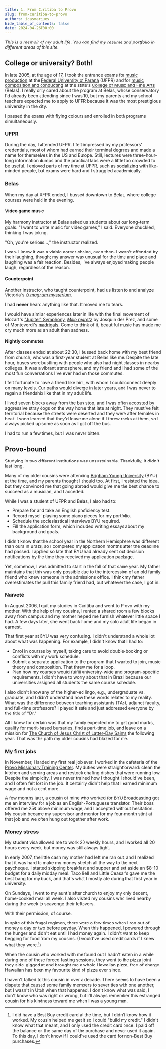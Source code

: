 ```yaml
---
title: 1. From Curitiba to Provo
slug: from-curitiba-to-provo
authors: icasmarques
hide_table_of_contents: false
date: 2024-04-26T00:00
---
```


*This is a memoir of my adult life. You can find my [resume](/docs/resume/intro) and [portfolio](/docs/portfolio/intro) in different areas of this site.* 

## College or university? Both!

In late 2005, at the age of 17, I took the entrance exams for [music production](https://sacod.ufpr.br/artes/musica-licenciatura-e-bacharelado/) at the [Federal University of Paraná](https://ufpr.br/) (UFPR) and for [music composition and conducting](https://embap.curitiba1.unespar.edu.br/menu-ensino/graduacao/bacharelado-em-composicao-e-regencia) at the state's [College of Music and Fine Arts](https://embap.curitiba1.unespar.edu.br/) (Belas). I really only cared about the program at Belas, whose conservatory I'd already been attending since I was 10, but my parents and my school teachers expected me to apply to UFPR because it was the most prestigious university in the city. 

I passed the exams with flying colours and enrolled in both programs simultaneously.

### UFPR

During the day, I attended UFPR. I felt impressed by my professors' credentials, most of whom had earned their terminal degrees and made a name for themselves in the US and Europe. Still, lectures were three-hour-long information dumps and the practical labs were a little too crowded to be useful. I enjoyed parts of my time at UFPR, such as socializing with like-minded people, but exams were hard and I struggled academically.

### Belas

When my day at UFPR ended, I bussed downtown to Belas, where college courses were held in the evening.

#### Video game music

My harmony instructor at Belas asked us students about our long-term goals. "I want to write music for video games," I said. Everyone chuckled, thinking I was joking. 

"Oh, you're serious...," the instructor realized. 

I was. I knew it was a viable career choice, even then. I wasn't offended by their laughing, though; my answer was unusual for the time and place and laughing was a fair reaction. Besides, I've always enjoyed making people laugh, regardless of the reason.

#### Counterpoint

Another instructor, who taught counterpoint, had us listen to and analyze Victoria's [*O magnum mysterium*](https://youtu.be/9xPh-fXYAc4?si=BvWIHRapQ_IhjSPp). 

I had **never** heard anything like that. It moved me to tears. 

I would have similar experiences later in life with the final movement of Mozart's ["Jupiter" Symphony](https://youtu.be/UsNk-7j9lpY?si=Urm8cFJn8IGiyObl&t=1588), [*Mille regretz*](https://youtu.be/dkfVzCZ68_Q?si=WMq4gcyNpIRFHNVd) by Josquin des Prez, and some of Monteverdi's [madrigals](https://youtu.be/YUgIJ212IVg?si=A0skWk9NgEqHSxVX). Come to think of it, beautiful music has made me cry much more as an adult than sadness.

#### Nightly commutes

After classes ended at about 22:30, I bussed back home with my best friend from church, who was a first-year student at Belas like me. Despite the late hour, buses were bustling with people who also had night classes in nearby colleges. It was a vibrant atmosphere, and my friend and I had some of the most fun conversations I've ever had on those commutes. 

I felt fortunate to have a friend like him, with whom I could connect deeply on many levels. Our paths would diverge in later years, and I was never to regain a friendship like that in my adult life.

I lived seven blocks away from the bus stop, and I was often accosted by aggressive stray dogs on the way home that late at night. They must've felt territorial because the streets were deserted and they were after females in heat. I soon learned that they'd leave me alone if I threw rocks at them, so I always picked up some as soon as I got off the bus. 

I had to run a few times, but I was never bitten.

## Provo-bound

Studying in two different institutions was unsustainable. Thankfully, it didn't last long. 

Many of my older cousins were attending [Brigham Young University](https://www.byu.edu/) (BYU) at the time, and my parents thought I should too. At first, I resisted the idea, but they convinced me that going abroad would give me the best chance to succeed as a musician, and I acceded.

While I was a student of UFPR and Belas, I also had to:

- Prepare for and take an English proficiency test.
- Record myself playing some piano pieces for my portfolio.
- Schedule the ecclesiastical interviews BYU required.
- Fill the application form, which included writing essays about my background and goals. 

I didn't know that the school year in the Northern Hemisphere was different than ours in Brazil, so I completed my application months after the deadline had passed. I applied so late that BYU had already sent out decision notifications by the time they received my application package.

Yet, somehow, I was admitted to start in the fall of that same year. My father maintains that this was only possible due to the intercession of an old family friend who knew someone in the admissions office. I think my father overestimates the pull this family friend had, but whatever the case, I got in.

### Naïveté

In August 2006, I quit my studies in Curitiba and went to Provo with my mother. With the help of my cousins, I rented a shared room a few blocks away from campus and my mother helped me furnish whatever little space I had. A few days later, she went back home and my solo adult life began in earnest.

That first year at BYU was very confusing. I didn't understand a whole lot about what was happening. For example, I didn't know that I had to:

- Enrol in courses by myself, taking care to avoid double-booking or conflicts with my work schedule.
- Submit a separate application to the program that I wanted to join, music theory and composition. That threw me for a loop.
- Plan how my courses would fulfill university-wide and program-specific requirements. I didn't have to worry about that in Brazil because our universities assigned all students the same course schedule.

I also didn't know any of the higher-ed lingo, e.g., undergraduate vs. graduate, and I didn't understand how these words related to my reality. What was the difference between teaching assistants (TAs), adjunct faculty, and full-time professors? I played it safe and just addressed everyone by the title of "Dr."

All I knew for certain was that my family expected me to get good marks, qualify for merit-based bursaries, find a part-time job, and leave on a mission for [The Church of Jesus Christ of Latter-Day Saints](https://www.churchofjesuschrist.org/) the following year. That was the path my older cousins had blazed for me.

### My first jobs

In November, I landed my first real job ever. I worked in the cafeteria of the [Provo Missionary Training Center](https://provo.mtc.byu.edu/). My duties were straightforward: clean the kitchen and serving areas and restock chafing dishes that were running low. Despite the simplicity, I was never trained how I thought I should've been, and I often felt lost in the job. It certainly didn't help that I earned minimum wage and not a cent more.

A few months later, a cousin of mine who worked for [BYU Broadcasting](https://www.byutv.org/) got me an interview for a job as an English-Portuguese translator. Their boss offered me 25¢ above minimum wage, and I accepted without hesitation. My cousin became my supervisor and mentor for my four-month stint at that job and we often hung out together after work.

### Money stress

My student visa allowed me to work 20 weekly hours, and I worked all 20 hours every week, but money was still always tight. 

In early 2007, the little cash my mother had left me ran out, and I realized that it was hard to make my money stretch all the way to the next paycheque. I started skipping breakfast and supper and set aside an $8-10 budget for a daily midday meal. Taco Bell and Little Ceasar's gave me the best bang for my buck, and that's what I mostly ate during that first year in university.

On Sundays, I went to my aunt's after church to enjoy my only decent, home-cooked meal all week. I also visited my cousins who lived nearby during the week to scavenge their leftovers. 

With their permission, of course.

In spite of this frugal regimen, there were a few times when I ran out of money a day or two before payday. When this happened, I powered through the hunger and didn't eat until I had money again. I didn't want to keep begging for food from my cousins. (I would've used credit cards if I knew what they were.[^1])

When the cousin who worked with me found out I hadn't eaten in a while during one of these forced fasting sessions, they went to the pizza joint they side-gigged at and brought me a whole Hawaiian pizza, free of charge. Hawaiian has been my favourite kind of pizza ever since.

I haven't talked to this cousin in over a decade. There seems to have been a dispute that caused some family members to sever ties with one another, but I wasn't in Utah when that happened. I don't know what was said, I don't know who was right or wrong, but I'll always remember this estranged cousin for his kindness toward me when I was a young man.

[^1]: I did have a Best Buy credit card at the time, but I didn't know how it worked. My cousin helped me get it so I could "build my credit." I didn't know what that meant, and I only used the credit card once. I paid off the balance on the same day of the purchase and never used it again. To this day, I don't know if I could've used the card for non-Best Buy purchases.
